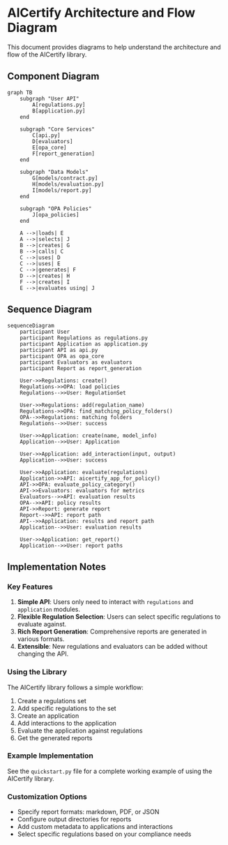 # AICertify Architecture and Flow Diagram

This document provides diagrams to help understand the architecture and flow of the AICertify library.

## Component Diagram

```mermaid
graph TB
    subgraph "User API"
        A[regulations.py]
        B[application.py]
    end
    
    subgraph "Core Services"
        C[api.py]
        D[evaluators]
        E[opa_core]
        F[report_generation]
    end
    
    subgraph "Data Models"
        G[models/contract.py]
        H[models/evaluation.py]
        I[models/report.py]
    end
    
    subgraph "OPA Policies"
        J[opa_policies]
    end
    
    A -->|loads| E
    A -->|selects| J
    B -->|creates| G
    B -->|calls| C
    C -->|uses| D
    C -->|uses| E
    C -->|generates| F
    D -->|creates| H
    F -->|creates| I
    E -->|evaluates using| J
```

## Sequence Diagram

```mermaid
sequenceDiagram
    participant User
    participant Regulations as regulations.py
    participant Application as application.py
    participant API as api.py
    participant OPA as opa_core
    participant Evaluators as evaluators
    participant Report as report_generation
    
    User->>Regulations: create()
    Regulations->>OPA: load policies
    Regulations-->>User: RegulationSet
    
    User->>Regulations: add(regulation_name)
    Regulations->>OPA: find_matching_policy_folders()
    OPA-->>Regulations: matching folders
    Regulations-->>User: success
    
    User->>Application: create(name, model_info)
    Application-->>User: Application
    
    User->>Application: add_interaction(input, output)
    Application-->>User: success
    
    User->>Application: evaluate(regulations)
    Application->>API: aicertify_app_for_policy()
    API->>OPA: evaluate_policy_category()
    API->>Evaluators: evaluators for metrics
    Evaluators-->>API: evaluation results
    OPA-->>API: policy results
    API->>Report: generate report
    Report-->>API: report path
    API-->>Application: results and report path
    Application-->>User: evaluation results
    
    User->>Application: get_report()
    Application-->>User: report paths
```

## Implementation Notes

### Key Features

1. **Simple API**: Users only need to interact with `regulations` and `application` modules.
2. **Flexible Regulation Selection**: Users can select specific regulations to evaluate against.
3. **Rich Report Generation**: Comprehensive reports are generated in various formats.
4. **Extensible**: New regulations and evaluators can be added without changing the API.

### Using the Library

The AICertify library follows a simple workflow:

1. Create a regulations set
2. Add specific regulations to the set
3. Create an application
4. Add interactions to the application
5. Evaluate the application against regulations
6. Get the generated reports

### Example Implementation

See the `quickstart.py` file for a complete working example of using the AICertify library.

### Customization Options

- Specify report formats: markdown, PDF, or JSON
- Configure output directories for reports
- Add custom metadata to applications and interactions
- Select specific regulations based on your compliance needs 